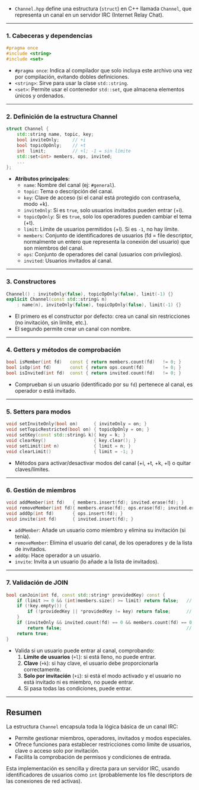 - `Channel.hpp` define una estructura (`struct`) en C++ llamada `Channel`, que representa un canal en un servidor IRC (Internet Relay Chat).

---

### 1. **Cabeceras y dependencias**

```c++
#pragma once
#include <string>
#include <set>
```

- `#pragma once`: Indica al compilador que solo incluya este archivo una vez por compilación, evitando dobles definiciones.
- `<string>`: Sirve para usar la clase `std::string`.
- `<set>`: Permite usar el contenedor `std::set`, que almacena elementos únicos y ordenados.

---

### 2. **Definición de la estructura Channel**

```c++
struct Channel {
    std::string name, topic, key;
    bool inviteOnly;     // +i
    bool topicOpOnly;    // +t
    int  limit;          // +l; -1 = sin límite
    std::set<int> members, ops, invited;
    ...
};
```

- **Atributos principales:**
  - `name`: Nombre del canal (ej: `#general`).
  - `topic`: Tema o descripción del canal.
  - `key`: Clave de acceso (si el canal está protegido con contraseña, modo +k).
  - `inviteOnly`: Si es `true`, solo usuarios invitados pueden entrar (+i).
  - `topicOpOnly`: Si es `true`, solo los operadores pueden cambiar el tema (+t).
  - `limit`: Límite de usuarios permitidos (+l). Si es `-1`, no hay límite.
  - `members`: Conjunto de identificadores de usuarios (fd = file descriptor, normalmente un entero que representa la conexión del usuario) que son miembros del canal.
  - `ops`: Conjunto de operadores del canal (usuarios con privilegios).
  - `invited`: Usuarios invitados al canal.

---

### 3. **Constructores**

```c++
Channel() : inviteOnly(false), topicOpOnly(false), limit(-1) {}
explicit Channel(const std::string& n)
    : name(n), inviteOnly(false), topicOpOnly(false), limit(-1) {}
```

- El primero es el constructor por defecto: crea un canal sin restricciones (no invitación, sin límite, etc.).
- El segundo permite crear un canal con nombre.

---

### 4. **Getters y métodos de comprobación**

```c++
bool isMember(int fd)   const { return members.count(fd)   != 0; }
bool isOp(int fd)       const { return ops.count(fd)       != 0; }
bool isInvited(int fd)  const { return invited.count(fd)   != 0; }
```

- Comprueban si un usuario (identificado por su `fd`) pertenece al canal, es operador o está invitado.

---

### 5. **Setters para modos**

```c++
void setInviteOnly(bool on)      { inviteOnly = on; }
void setTopicRestricted(bool on) { topicOpOnly = on; }
void setKey(const std::string& k){ key = k; }
void clearKey()                  { key.clear(); }
void setLimit(int n)             { limit = n; }
void clearLimit()                { limit = -1; }
```

- Métodos para activar/desactivar modos del canal (+i, +t, +k, +l) o quitar claves/límites.

---

### 6. **Gestión de miembros**

```c++
void addMember(int fd)   { members.insert(fd); invited.erase(fd); }
void removeMember(int fd){ members.erase(fd); ops.erase(fd); invited.erase(fd); }
void addOp(int fd)       { ops.insert(fd); }
void invite(int fd)      { invited.insert(fd); }
```

- `addMember`: Añade un usuario como miembro y elimina su invitación (si tenía).
- `removeMember`: Elimina el usuario del canal, de los operadores y de la lista de invitados.
- `addOp`: Hace operador a un usuario.
- `invite`: Invita a un usuario (lo añade a la lista de invitados).

---

### 7. **Validación de JOIN**

```c++
bool canJoin(int fd, const std::string* providedKey) const {
    if (limit >= 0 && (int)members.size() >= limit) return false;   // +l
    if (!key.empty()) {
        if (!providedKey || *providedKey != key) return false;      // +k
    }
    if (inviteOnly && invited.count(fd) == 0 && members.count(fd) == 0)
        return false;                                               // +i
    return true;
}
```

- Valida si un usuario puede entrar al canal, comprobando:
  1. **Límite de usuarios** (`+l`): si está lleno, no puede entrar.
  2. **Clave** (`+k`): si hay clave, el usuario debe proporcionarla correctamente.
  3. **Solo por invitación** (`+i`): si está el modo activado y el usuario no está invitado ni es miembro, no puede entrar.
  4. Si pasa todas las condiciones, puede entrar.

---

## **Resumen**

La estructura `Channel` encapsula toda la lógica básica de un canal IRC:

- Permite gestionar miembros, operadores, invitados y modos especiales.
- Ofrece funciones para establecer restricciones como límite de usuarios, clave o acceso solo por invitación.
- Facilita la comprobación de permisos y condiciones de entrada.

Esta implementación es sencilla y directa para un servidor IRC, usando identificadores de usuarios como `int` (probablemente los file descriptors de las conexiones de red activas).
